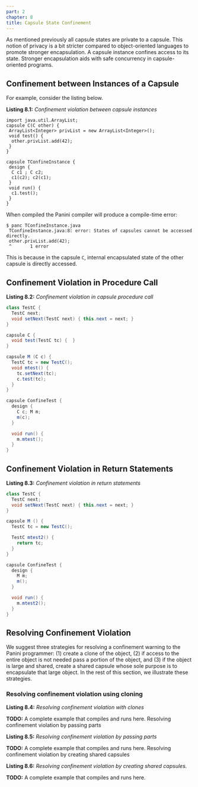```yaml
---
part: 2
chapter: 8
title: Capsule State Confinement
---
```


As mentioned previously all capsule states are private to a capsule. This notion
of privacy is a bit stricter compared to object-oriented languages to promote
stronger encapsulation. A capsule instance confines access to its state.
Stronger encapsulation aids with safe concurrency in capsule-oriented programs.

## Confinement between Instances of a Capsule

For example, consider the listing below.

**Listing 8.1:** *Confinement violation between capsule instances*

```
import java.util.ArrayList;
capsule C(C other) {
 ArrayList<Integer> privList = new ArrayList<Integer>();
 void test() {
  other.privList.add(42);
 }
}

capsule TConfineInstance {
 design {
  C c1 ; C c2;
  c1(c2); c2(c1);
 }
 void run() {
  c1.test();
 }
}
```

When compiled the Panini compiler will produce a compile-time error:

```
$ panc TConfineInstance.java
 TConfineInstance.java:8: error: States of capsules cannot be accessed directly.
 other.privList.add(42);
 ^       1 error
```

This is because in the capsule `C`, internal encapsulated state of the other
capsule is directly accessed.

## Confinement Violation in Procedure Call

**Listing 8.2:** *Confinement violation in capsule procedure call*
``` java
class TestC {
  TestC next;
  void setNext(TestC next) { this.next = next; }
}

capsule C {
  void test(TestC tc) {  }
}

capsule M (C c) {
  TestC tc = new TestC();
  void mtest() {
    tc.setNext(tc);
    c.test(tc);
  }
}

capsule ConfineTest {
  design {
    C c; M m;
    m(c);
  }

  void run() {
    m.mtest();
  }
}
```

## Confinement Violation in Return Statements

**Listing 8.3:** *Confinement violation in return statements*

``` java
class TestC {
  TestC next;
  void setNext(TestC next) { this.next = next; }
}

capsule M () {
  TestC tc = new TestC();

  TestC mtest2() {
    return tc;
  }
}

capsule ConfineTest {
  design {
    M m;
    m();
  }

  void run() {
    m.mtest2();
  }
}
```

## Resolving Confinement Violation

We suggest three strategies for resolving a confinement warning to the Panini
programmer: (1) create a clone of the object, (2) if access to the entire object
is not needed pass a portion of the object, and (3) if the object is large and
shared, create a shared capsule whose sole purpose is to encapsulate that large
object. In the rest of this section, we illustrate these strategies.

### Resolving confinement violation using cloning

**Listing 8.4:** *Resolving confinement violation with clones*

**TODO:** A complete example that compiles and runs here. Resolving confinement
violation by passing parts


**Listing 8.5:** *Resolving confinement violation by passing parts*

**TODO:** A complete example that compiles and runs here. Resolving confinement
violation by creating shared capsules


**Listing 8.6:** *Resolving confinement violation by creating shared capsules.*

**TODO:** A complete example that compiles and runs here.
